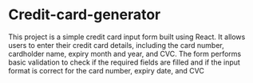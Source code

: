 # Credit-card-generator
 This project is a simple credit card input form built using React. It allows users to enter their credit card details, including the card number, cardholder name, expiry month and year, and CVC. The form performs basic validation to check if the required fields are filled and if the input format is correct for the card number, expiry date, and CVC
